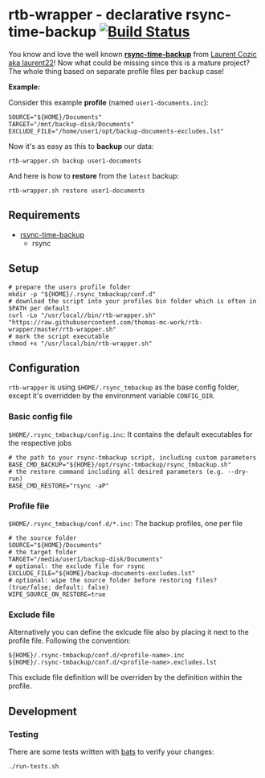 # rtb-wrapper - declarative rsync-time-backup [![Build Status](https://travis-ci.org/thomas-mc-work/rtb-wrapper.svg?branch=master)](https://travis-ci.org/thomas-mc-work/rtb-wrapper)

You know and love the well known __[rsync-time-backup](https://github.com/laurent22/rsync-time-backup)__ from
[Laurent Cozic aka laurent22](https://github.com/laurent22)! Now what could be missing since this is a mature 
project? The whole thing based on separate profile files per backup case!

__Example:__

Consider this example __profile__ (named `user1-documents.inc`):

    SOURCE="${HOME}/Documents"
    TARGET="/mnt/backup-disk/Documents"
    EXCLUDE_FILE="/home/user1/opt/backup-documents-excludes.lst"

Now it's as easy as this to __backup__ our data:

    rtb-wrapper.sh backup user1-documents 

And here is how to __restore__ from the `latest` backup:

    rtb-wrapper.sh restore user1-documents

## Requirements

- [rsync-time-backup](https://github.com/laurent22/rsync-time-backup)
  - rsync

## Setup

    # prepare the users profile folder
    mkdir -p "${HOME}/.rsync_tmbackup/conf.d"
    # download the script into your profiles bin folder which is often in $PATH per default
    curl -Lo "/usr/local//bin/rtb-wrapper.sh" "https://raw.githubusercontent.com/thomas-mc-work/rtb-wrapper/master/rtb-wrapper.sh"
    # mark the script executable
    chmod +x "/usr/local/bin/rtb-wrapper.sh"

## Configuration

`rtb-wrapper` is using `$HOME/.rsync_tmbackup` as the base config folder, except it's overridden by the environment variable `CONFIG_DIR`.

### Basic config file

`$HOME/.rsync_tmbackup/config.inc`: It contains the default executables for the respective jobs

    # the path to your rsync-tmbackup script, including custom parameters
    BASE_CMD_BACKUP="${HOME}/opt/rsync-tmbackup/rsync_tmbackup.sh"
    # the restore command including all desired parameters (e.g. --dry-run)
    BASE_CMD_RESTORE="rsync -aP"

### Profile file

`$HOME/.rsync_tmbackup/conf.d/*.inc`: The backup profiles, one per file

    # the source folder
    SOURCE="${HOME}/Documents"
    # the target folder
    TARGET="/media/user1/backup-disk/Documents"
    # optional: the exclude file for rsync
    EXCLUDE_FILE="${HOME}/backup-documents-excludes.lst"
    # optional: wipe the source folder before restoring files? (true/false; default: false)
    WIPE_SOURCE_ON_RESTORE=true

### Exclude file

Alternatively you can define the exlcude file also by placing it next to the profile file. Following the convention:

    ${HOME}/.rsync-tmbackup/conf.d/<profile-name>.inc
    ${HOME}/.rsync-tmbackup/conf.d/<profile-name>.excludes.lst

This exclude file definition will be overriden by the definition within the profile.

## Development

### Testing

There are some tests written with [bats](https://github.com/sstephenson/bats) to verify your changes:

```bash
./run-tests.sh
```
